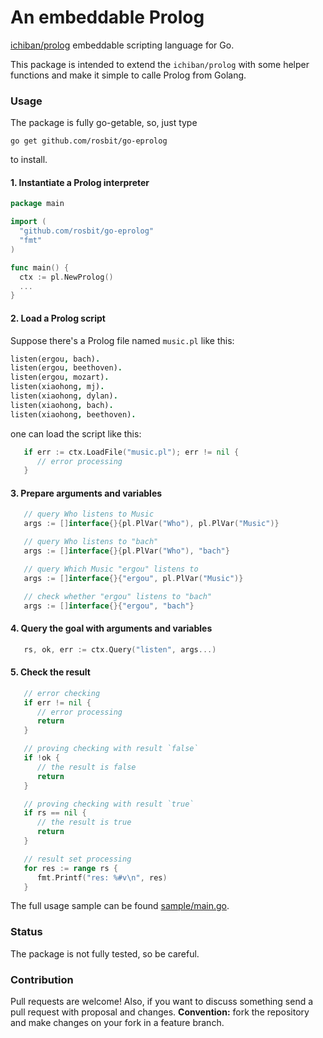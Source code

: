 # An embeddable Prolog

[ichiban/prolog](https://github.com/ichiban/prolog) embeddable scripting language for Go.

This package is intended to extend the `ichiban/prolog` with some helper functions and make it simple to calle Prolog from Golang.

### Usage

The package is fully go-getable, so, just type

  `go get github.com/rosbit/go-eprolog`

to install.

#### 1. Instantiate a Prolog interpreter

```go
package main

import (
  "github.com/rosbit/go-eprolog"
  "fmt"
)

func main() {
  ctx := pl.NewProlog()
  ...
}
```

#### 2. Load a Prolog script

Suppose there's a Prolog file named `music.pl` like this:

```prolog
listen(ergou, bach).
listen(ergou, beethoven).
listen(ergou, mozart).
listen(xiaohong, mj).
listen(xiaohong, dylan).
listen(xiaohong, bach).
listen(xiaohong, beethoven).
```

one can load the script like this:

```go
   if err := ctx.LoadFile("music.pl"); err != nil {
      // error processing
   }
```

#### 3. Prepare arguments and variables

```go
   // query Who listens to Music
   args := []interface{}{pl.PlVar("Who"), pl.PlVar("Music")}

   // query Who listens to "bach"
   args := []interface{}{pl.PlVar("Who"), "bach"}

   // query Which Music "ergou" listens to
   args := []interface{}{"ergou", pl.PlVar("Music")}

   // check whether "ergou" listens to "bach"
   args := []interface{}{"ergou", "bach"}
```

#### 4. Query the goal with arguments and variables

```go
   rs, ok, err := ctx.Query("listen", args...)
```

#### 5. Check the result

```go
   // error checking
   if err != nil {
      // error processing
      return
   }

   // proving checking with result `false`
   if !ok {
      // the result is false
      return
   }

   // proving checking with result `true`
   if rs == nil {
      // the result is true
      return
   }

   // result set processing
   for res := range rs {
      fmt.Printf("res: %#v\n", res)
   }
```

The full usage sample can be found [sample/main.go](https://github.com/rosbit/go-eprolog/blob/master/sample/main.go).

### Status

The package is not fully tested, so be careful.

### Contribution

Pull requests are welcome! Also, if you want to discuss something send a pull request with proposal and changes.
__Convention:__ fork the repository and make changes on your fork in a feature branch.
